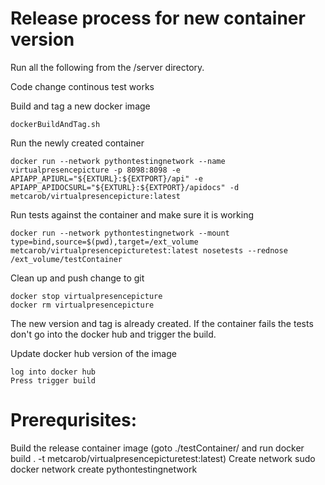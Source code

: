 # Release process for new container version

Run all the following from the /server directory.

Code change
continous test works

Build and tag a new docker image
```
dockerBuildAndTag.sh
```

Run the newly created container
```
docker run --network pythontestingnetwork --name virtualpresencepicture -p 8098:8098 -e APIAPP_APIURL="${EXTURL}:${EXTPORT}/api" -e APIAPP_APIDOCSURL="${EXTURL}:${EXTPORT}/apidocs" -d metcarob/virtualpresencepicture:latest
```

Run tests against the container and make sure it is working
```
docker run --network pythontestingnetwork --mount type=bind,source=$(pwd),target=/ext_volume metcarob/virtualpresencepicturetest:latest nosetests --rednose /ext_volume/testContainer
```

Clean up and push change to git
```
docker stop virtualpresencepicture
docker rm virtualpresencepicture
```

The new version and tag is already created. If the container fails the tests don't go into the docker hub and trigger the build.

Update docker hub version of the image
```
log into docker hub
Press trigger build
```

# Prerequrisites:

Build the release container image (goto ./testContainer/ and run docker build . -t metcarob/virtualpresencepicturetest:latest)
Create network
sudo docker network create pythontestingnetwork
